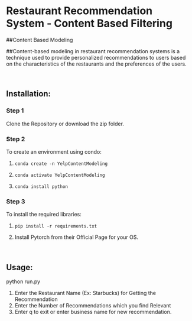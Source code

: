 # Restaurant Recommendation System - Content Based Filtering

##Content Based Modeling

##Content-based modeling in restaurant recommendation systems is a technique used to provide personalized recommendations to users based on the characteristics of the restaurants and the preferences of the users.

<br>

## Installation:
### Step 1
Clone the Repository or download the zip folder. 

### Step 2
To create an environment using condo:

1. ```conda create -n YelpContentModeling```

2. ```conda activate YelpContentModeling```

3. ```conda install python```

### Step 3
To install the required libraries:

1. ```pip install -r requirements.txt```

2. Install Pytorch from their Official Page for your OS.

<br>

## Usage:

python run.py

1. Enter the Restaurant Name (Ex: Starbucks) for Getting the Recommendation
2. Enter the Number of Recommendations which you find Relevant
3. Enter q to exit or enter business name for new recommendation.

<br>

